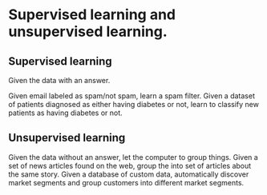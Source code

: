# Supervised learning and unsupervised learning.

## Supervised learning
Given the data with an answer.

Given email labeled as spam/not spam, learn a spam filter.
Given a dataset of patients diagnosed as either having diabetes or not, learn to classify new patients as having diabetes or not.

## Unsupervised learning
Given the data without an answer, let the computer to group things.
Given a set of news articles found on the web, group the into set of articles about the same story.
Given a database of custom data, automatically discover market segments and group customers into different market segments.
